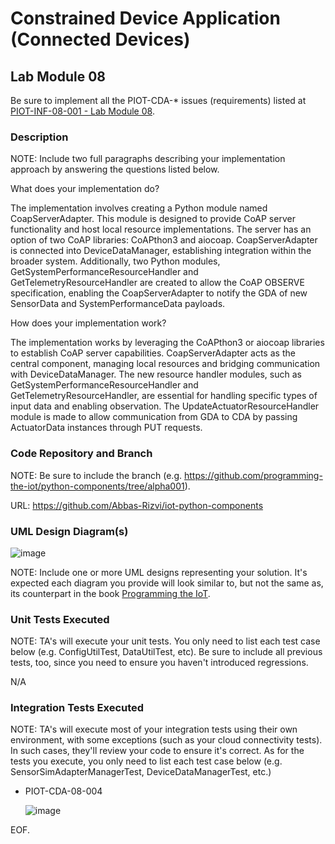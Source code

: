 # Constrained Device Application (Connected Devices)

## Lab Module 08

Be sure to implement all the PIOT-CDA-* issues (requirements) listed at [PIOT-INF-08-001 - Lab Module 08](https://github.com/orgs/programming-the-iot/projects/1#column-10488501).

### Description

NOTE: Include two full paragraphs describing your implementation approach by answering the questions listed below.

What does your implementation do? 

The implementation involves creating a Python module named CoapServerAdapter. This module is designed to provide CoAP server functionality and host local resource implementations. 
The server has an option of two CoAP libraries: CoAPthon3 and aiocoap. CoapServerAdapter is connected into DeviceDataManager, establishing integration within the broader system. Additionally, two Python 
modules, GetSystemPerformanceResourceHandler and GetTelemetryResourceHandler are created to allow the CoAP OBSERVE specification, enabling the CoapServerAdapter to notify 
the GDA of new SensorData and SystemPerformanceData payloads.

How does your implementation work?

The implementation works by leveraging the CoAPthon3 or aiocoap libraries to establish CoAP server capabilities. CoapServerAdapter acts as the central component, managing local resources and bridging communication 
with DeviceDataManager. The new resource handler modules, such as GetSystemPerformanceResourceHandler and GetTelemetryResourceHandler, are essential for handling specific types of input data and enabling observation.
The UpdateActuatorResourceHandler module is made to allow communication from GDA to CDA by passing ActuatorData instances through PUT requests.


### Code Repository and Branch

NOTE: Be sure to include the branch (e.g. https://github.com/programming-the-iot/python-components/tree/alpha001).

URL: https://github.com/Abbas-Rizvi/iot-python-components

### UML Design Diagram(s)

![image](https://github.com/Mohammad0336/IoT_LM_book-exercise-docs/assets/81828400/40afb017-a398-46b3-ab84-f535b1f68a40)

NOTE: Include one or more UML designs representing your solution. It's expected each
diagram you provide will look similar to, but not the same as, its counterpart in the
book [Programming the IoT](https://learning.oreilly.com/library/view/programming-the-internet/9781492081401/).


### Unit Tests Executed

NOTE: TA's will execute your unit tests. You only need to list each test case below
(e.g. ConfigUtilTest, DataUtilTest, etc). Be sure to include all previous tests, too,
since you need to ensure you haven't introduced regressions.

N/A

### Integration Tests Executed

NOTE: TA's will execute most of your integration tests using their own environment, with
some exceptions (such as your cloud connectivity tests). In such cases, they'll review
your code to ensure it's correct. As for the tests you execute, you only need to list each
test case below (e.g. SensorSimAdapterManagerTest, DeviceDataManagerTest, etc.)

- PIOT-CDA-08-004

  ![image](https://github.com/Mohammad0336/IoT_LM_book-exercise-docs/assets/81828400/c462db44-3a57-429a-8dd4-736ecd54e951)


EOF.
